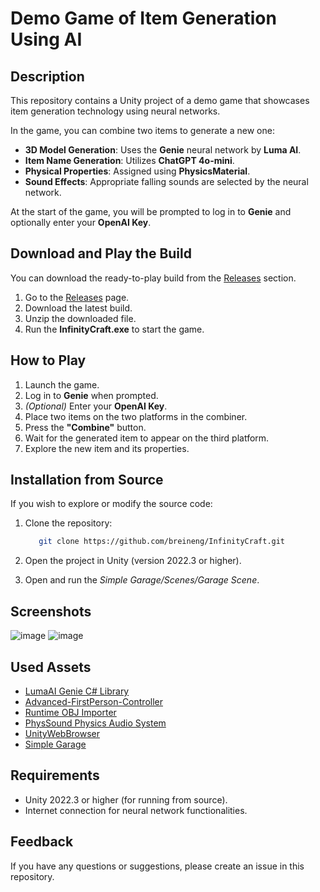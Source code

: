 # Demo Game of Item Generation Using AI

## Description

This repository contains a Unity project of a demo game that showcases item generation technology using neural networks.

In the game, you can combine two items to generate a new one:

- **3D Model Generation**: Uses the **Genie** neural network by **Luma AI**.
- **Item Name Generation**: Utilizes **ChatGPT 4o-mini**.
- **Physical Properties**: Assigned using **PhysicsMaterial**.
- **Sound Effects**: Appropriate falling sounds are selected by the neural network.

At the start of the game, you will be prompted to log in to **Genie** and optionally enter your **OpenAI Key**.

## Download and Play the Build

You can download the ready-to-play build from the [Releases](https://github.com/breineng/InfinityCraft/releases) section.

1. Go to the [Releases](https://github.com/breineng/InfinityCraft/releases) page.
2. Download the latest build.
3. Unzip the downloaded file.
4. Run the **InfinityCraft.exe** to start the game.

## How to Play

1. Launch the game.
2. Log in to **Genie** when prompted.
3. *(Optional)* Enter your **OpenAI Key**.
4. Place two items on the two platforms in the combiner.
5. Press the **"Combine"** button.
6. Wait for the generated item to appear on the third platform.
7. Explore the new item and its properties.

## Installation from Source

If you wish to explore or modify the source code:

1. Clone the repository:

   ```bash
      git clone https://github.com/breineng/InfinityCraft.git
   ```
3. Open the project in Unity (version 2022.3 or higher).
4. Open and run the *Simple Garage/Scenes/Garage Scene*.

## Screenshots

![image](https://github.com/user-attachments/assets/a8fabe89-58d9-470f-9aa6-3090406d7f6d)
![image](https://github.com/user-attachments/assets/ca0a6435-e36b-4aec-ac91-11e5c826fcfa)


## Used Assets

- [LumaAI Genie C# Library](https://github.com/breineng/LumaAIGenieSharp)
- [Advanced-FirstPerson-Controller](https://github.com/moe4b-professional/Advanced-FirstPerson-Controller)
- [Runtime OBJ Importer](https://assetstore.unity.com/packages/tools/modeling/runtime-obj-importer-49547)
- [PhysSound Physics Audio System](https://discussions.unity.com/t/open-source-physsound-physics-audio-system/585439)
- [UnityWebBrowser](https://github.com/Voltstro-Studios/UnityWebBrowser)
- [Simple Garage](https://assetstore.unity.com/packages/3d/props/interior/simple-garage-197251)

## Requirements
- Unity 2022.3 or higher (for running from source).
- Internet connection for neural network functionalities.

## Feedback
If you have any questions or suggestions, please create an issue in this repository.
